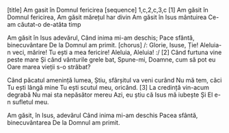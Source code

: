 [title] Am gasit în Domnul fericirea
[sequence] 1,c,2,c,3,c
[1]
Am găsit în Domnul fericirea,
Am găsit mărețul har divin
Am găsit în Isus mântuirea
Ce-am căutat-o de-atâta timp

Am găsit în Isus adevărul,
Când inima mi-am deschis;
Pace sfântă, binecuvântare
De la Domnul am primit.
[chorus]
/: Glorie, Isuse, Ție!
Aleluia-n veci, mărire!
Tu ești a mea fericire!
Aleluia, Aleluia! :/
[2]
Când furtuna vine peste mare
Și când vânturile grele bat,
Spune-mi, Doamne, cum să pot eu
Oare marea vieții s-o străbat?

Când păcatul amenință lumea,
Știu, sfârșitul va veni curând
Nu mă tem, căci Tu ești lângă mine
Tu ești scutul meu, oricând.
[3]
La credință vin-acum degrabă
Nu mai sta nepăsător mereu
Azi, eu știu că Isus mă iubește
Și El e-n sufletul meu.

Am găsit, în Isus, adevărul
Când inima mi-am deschis
Pacea sfântă, binecuvântarea
De la Domnul am primit.

